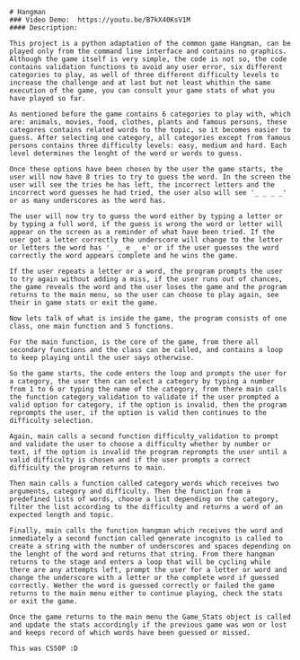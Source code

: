     # Hangman
    ### Video Demo:  https://youtu.be/B7kX40KsV1M
    #### Description:

    This project is a python adaptation of the common game Hangman, can be played only from the command line interface and contains no graphics. Although the game itself is very simple, the code is not so, the code contains validation functions to avoid any user error, six different categories to play, as well of three different difficulty levels to increase the challenge and at last but not least whithin the same execution of the game, you can consult your game stats of what you have played so far.

    As mentioned before the game contains 6 categories to play with, which are: animals, movies, food, clothes, plants and famous persons, these categores contains related words to the topic, so it becomes easier to guess. After selecting one category, all categories except from famous persons contains three difficulty levels: easy, medium and hard. Each level determines the lenght of the word or words to guess.

    Once these options have been chosen by the user the game starts, the user will now have 8 tries to try to guess the word. In the screen the user will see the tries he has left, the incorrect letters and the incorrect word guesses he had tried, the user also will see '_ _ _ _' or as many underscores as the word has.

    The user will now try to guess the word either by typing a letter or by typing a full word, if the guess is wrong the word or letter will appear on the screen as a reminder of what have been tried. If the user got a letter correctly the underscore will change to the letter or letters the word has '_ _ e _ e' or if the user guesses the word correctly the word appears complete and he wins the game.

    If the user repeats a letter or a word, the program prompts the user to try again without adding a miss, if the user runs out of chances, the game reveals the word and the user loses the game and the program returns to the main menu, so the user can choose to play again, see their in game stats or exit the game.

    Now lets talk of what is inside the game, the program consists of one class, one main function and 5 functions.

    For the main function, is the core of the game, from there all secondary functions and the class can be called, and contains a loop to keep playing until the user says otherwise.

    So the game starts, the code enters the loop and prompts the user for a category, the user then can select a category by typing a number from 1 to 6 or typing the name of the category, from there main calls the function category_validation to validate if the user prompted a valid option for category, if the option is invalid, then the program reprompts the user, if the option is valid then continues to the difficulty selection.

    Again, main calls a second function difficulty_validation to prompt and validate the user to choose a difficulty whether by number or text, if the option is invalid the program reprompts the user until a valid difficulty is chosen and if the user prompts a correct difficulty the program returns to main.

    Then main calls a function called category_words which receives two arguments, category and difficulty. Then the function from a predefined lists of words, choose a list depending on the category, filter the list according to the difficulty and returns a word of an expected length and topic.

    Finally, main calls the function hangman which receives the word and inmediately a second function called generate incognito is called to create a string with the number of underscores and spaces depending on the lenght of the word and returns that string. From there hangman returns to the stage and enters a loop that will be cycling while there are any attempts left, prompt the user for a letter or word and change the underscore with a letter or the complete word if guessed correctly. Wether the word is guessed correctly or failed the game returns to the main menu either to continue playing, check the stats or exit the game.

    Once the game returns to the main menu the Game_Stats object is called and update the stats accordingly if the previous game was won or lost and keeps record of which words have been guessed or missed.

    This was CS50P :D